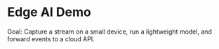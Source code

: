 # Edge AI Demo

Goal: Capture a stream on a small device, run a lightweight model, and forward events to a cloud API.
